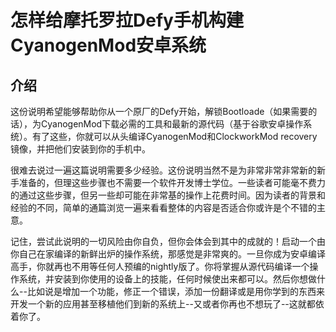 怎样给摩托罗拉Defy手机构建CyanogenMod安卓系统
=============================================

介绍
----

这份说明希望能够帮助你从一个原厂的Defy开始，解锁Bootloade（如果需要的话），为CyanogenMod下载必需的工具和最新的源代码（基于谷歌安卓操作系统）。有了这些，你就可以从头编译CyanogenMod和ClockworkMod recovery镜像，并把他们安装到你的手机中。

很难去说过一遍这篇说明需要多少经验。这份说明当然不是为非常非常非常新的新手准备的，但理这些步骤也不需要一个软件开发博士学位。一些读者可能毫不费力的通过这些步骤，但另一些却可能在非常基的操作上花费时间。因为读者的背景和经验的不同，简单的通篇浏览一遍来看看整体的内容是否适合你或许是个不错的主意。

记住，尝试此说明的一切风险由你自负，但你会体会到其中的成就的！启动一个由你自己在家编译的新鲜出炉的操作系统，那感觉是非常爽的。一旦你成为安卓编译高手，你就再也不用等任何人预编的nightly版了。你将掌握从源代码编译一个操作系统，并安装到你使用的设备上的技能，任何时候使出来都可以。然后你想做什么--比如说是增加一个功能，修正一个错误，添加一份翻译或是用你学到的东西来开发一个新的应用甚至移植他们到新的系统上--又或者你再也不想玩了--这就都依着你了。
